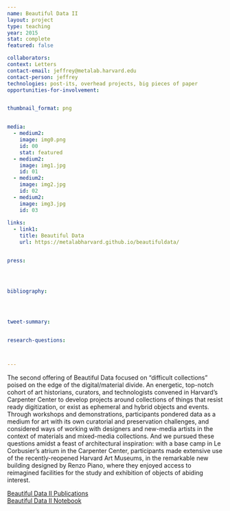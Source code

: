 ```yaml
---
name: Beautiful Data II
layout: project
type: teaching
year: 2015
stat: complete
featured: false

collaborators: 
context: Letters
contact-email: jeffrey@metalab.harvard.edu
contact-person: jeffrey
technologies: post-its, overhead projects, big pieces of paper
opportunities-for-involvement:


thumbnail_format: png


media:
  - medium2:
    image: img0.png
    id: 00
    stat: featured
  - medium2:
    image: img1.jpg
    id: 01
  - medium2:
    image: img2.jpg
    id: 02
  - medium2:
    image: img3.jpg
    id: 03
    
links:
  - link1: 
    title: Beautiful Data
    url: https://metalabharvard.github.io/beautifuldata/


press:




bibliography:




tweet-summary: 


research-questions:



---
```

The second offering of Beautiful Data focused on “difficult collections” poised on the edge of the digital/material divide. An energetic, top-notch cohort of art historians, curators, and technologists convened in Harvard’s Carpenter Center to develop projects around collections of things that resist ready digitization, or exist as ephemeral and hybrid objects and events. Through workshops and demonstrations, participants pondered data as a medium for art with its own curatorial and preservation challenges, and considered ways of working with designers and new-media artists in the context of materials and mixed-media collections. And we pursued these questions amidst a feast of architectural inspiration: with a base camp in Le Corbusier’s atrium in the Carpenter Center, participants made extensive use of the recently-reopened Harvard Art Museums, in the remarkable new building designed by Renzo Piano, where they enjoyed access to reimagined facilities for the study and exhibition of objects of abiding interest.

[Beautiful Data II Publications](http://beautifuldata.metalab.harvard.edu/2015/)<br />
[Beautiful Data II Notebook](http://beautifuldata.metalab.harvard.edu/2015/beautiful-data-noteboook-FOR-WEB.pdf)


